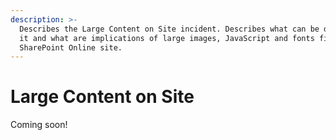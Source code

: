 ```yaml
---
description: >-
  Describes the Large Content on Site incident. Describes what can be done about
  it and what are implications of large images, JavaScript and fonts files on
  SharePoint Online site.
---
```


# Large Content on Site

Coming soon!
